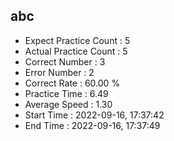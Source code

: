 
abc
------
+ Expect Practice Count : 5
+ Actual Practice Count : 5
+ Correct Number : 3
+ Error Number : 2 
+ Correct Rate : 60.00 %
+ Practice Time : 6.49
+ Average Speed : 1.30
+ Start Time : 2022-09-16, 17:37:42
+ End Time : 2022-09-16, 17:37:49
    